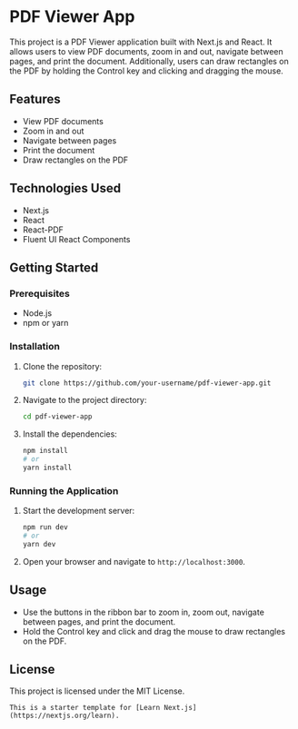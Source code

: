 # PDF Viewer App

This project is a PDF Viewer application built with Next.js and React. It allows users to view PDF documents, zoom in and out, navigate between pages, and print the document. Additionally, users can draw rectangles on the PDF by holding the Control key and clicking and dragging the mouse.

## Features

- View PDF documents
- Zoom in and out
- Navigate between pages
- Print the document
- Draw rectangles on the PDF

## Technologies Used

- Next.js
- React
- React-PDF
- Fluent UI React Components

## Getting Started

### Prerequisites

- Node.js
- npm or yarn

### Installation

1. Clone the repository:
   ```bash
   git clone https://github.com/your-username/pdf-viewer-app.git
   ```
2. Navigate to the project directory:
   ```bash
   cd pdf-viewer-app
   ```
3. Install the dependencies:
   ```bash
   npm install
   # or
   yarn install
   ```

### Running the Application

1. Start the development server:
   ```bash
   npm run dev
   # or
   yarn dev
   ```
2. Open your browser and navigate to `http://localhost:3000`.

## Usage

- Use the buttons in the ribbon bar to zoom in, zoom out, navigate between pages, and print the document.
- Hold the Control key and click and drag the mouse to draw rectangles on the PDF.

## License

This project is licensed under the MIT License.
```
This is a starter template for [Learn Next.js](https://nextjs.org/learn).
